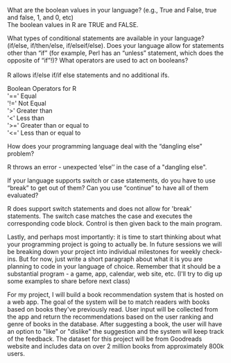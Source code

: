 What are the boolean values in your language? (e.g., True and False, true and false, 1, and 0,  etc) \
The boolean values in R are TRUE and FALSE.

What types of conditional statements are available in your language? (if/else, if/then/else,  if/elseif/else). Does your language allow for statements other than “if” (for example, Perl has  an “unless” statement, which does the opposite of “if”!)? What operators are used to act on booleans? \
\
R allows if/else if/if else statements and no additional ifs.

Boolean Operators for R \
'=='  Equal \
'!='    Not Equal \
'>'   Greater than \
'<'     Less than \
'>='    Greater than or equal to \
'<='    Less than or equal to 

How does your programming language deal with the “dangling else” problem? 

R throws an error - unexpected ‘else’’ in the case of a "dangling else".

If your language supports switch or case statements, do you have to use “break” to get out of  them? Can you use “continue” to have all of them evaluated? 

R does support switch statements and does not allow for 'break' statements. The switch case matches the case and executes the corresponding code block. Control is then given back to the main program.

Lastly, and perhaps most importantly: it is time to start thinking about what your programming project is going to actually be. In future sessions we will be breaking down your project into individual milestones for weekly check-ins. But for now, just write a short paragraph about what it is you are planning to code in your language of choice. Remember that it should be a substantial program - a game, app, calendar, web site, etc. (I'll try to dig up some examples to share before next class)

For my project, I will build a book recommendation system that is hosted on a web app. The goal of the system will be to match readers with books based on books they've previously read. User input will be collected from the app and return the recommendations based on the user ranking and genre of books in the database. After suggesting a book, the user will have an option to "like" or "dislike" the suggestion and the system will keep track of the feedback. The dataset for this project will be from Goodreads website and includes data on over 2 million books from approximately 800k users.
